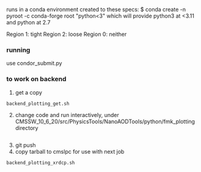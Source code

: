 runs in a conda environment created to these specs:
$ conda create -n pyroot -c conda-forge root "python<3"
which will provide python3 at <3.11 and python at 2.7

Region 1: tight
Region 2: loose
Region 0: neither

### running
use condor_submit.py

### to work on backend
1. get a copy
```
backend_plotting_get.sh
```
2. change code and run interactively, under CMSSW_10_6_20/src/PhysicsTools/NanoAODTools/python/fmk_plotting directory
```
```
3. git push
4. copy tarball to cmslpc for use with next job
```
backend_plotting_xrdcp.sh 
```
